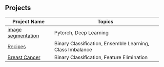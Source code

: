 ## Projects
Project Name | Topics
------------ | -------------
[image segmentation](https://github.com/csarmie4/Data_Science/blob/main/Projects/image_segmentation.ipynb) | Pytorch, Deep Learning
[Recipes](https://github.com/csarmie4/Data_Science/blob/main/Projects/recipes.ipynb) | Binary Classification, Ensemble Learning, Class Imbalance
[Breast Cancer](https://github.com/csarmie4/Data_Science/blob/main/Projects/breast_cancer_class.ipynb) | Binary Classification, Feature Elimination